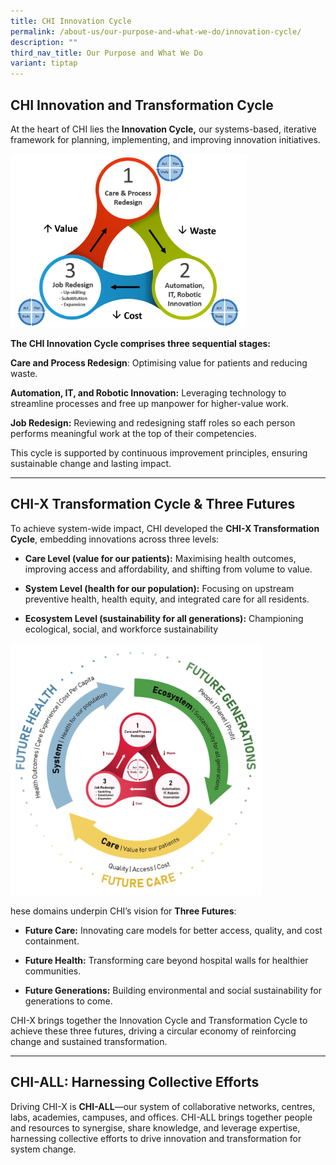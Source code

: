 ```yaml
---
title: CHI Innovation Cycle
permalink: /about-us/our-purpose-and-what-we-do/innovation-cycle/
description: ""
third_nav_title: Our Purpose and What We Do
variant: tiptap
---
```

<h2>CHI Innovation and Transformation Cycle</h2>
<p>At the heart of CHI lies the<strong> Innovation Cycle,</strong> our systems-based,
iterative framework for planning, implementing, and improving innovation
initiatives.</p>
<div class="isomer-image-wrapper">
<img style="width:378px;" height="auto" width="100%" alt="cycle" src="/images/au_system_innovation.png">
</div>
<p><strong>The CHI Innovation Cycle comprises three sequential stages:</strong>
</p>
<p><strong>Care and Process Redesign</strong>: Optimising value for patients
and reducing waste.</p>
<p><strong>Automation, IT, and Robotic Innovation:</strong> Leveraging technology
to streamline processes and free up manpower for higher-value work.</p>
<p><strong>Job Redesign:</strong> Reviewing and redesigning staff roles so
each person performs meaningful work at the top of their competencies.</p>
<p>This cycle is supported by continuous improvement principles, ensuring
sustainable change and lasting impact.</p>
<hr>
<h2>CHI-X Transformation Cycle &amp; Three Futures</h2>
<p>To achieve system-wide impact, CHI developed the <strong>CHI-X Transformation Cycle</strong>,
embedding innovations across three levels:</p>
<ul data-tight="true" class="tight">
<li>
<p><strong>Care Level (value for our patients):</strong> Maximising health
outcomes, improving access and affordability, and shifting from volume
to value.</p>
</li>
<li>
<p><strong>System Level (health for our population):</strong> Focusing on
upstream preventive health, health equity, and integrated care for all
residents.</p>
</li>
<li>
<p><strong>Ecosystem Level (sustainability for all generations):</strong> Championing
ecological, social, and workforce sustainability</p>
</li>
</ul>
<div class="isomer-image-wrapper">
<img style="width: 80%;" height="auto" width="100%" alt="" src="/images/CHI_Transformation_Cycle.png">
</div>
<p></p>
<p>hese domains underpin CHI’s vision for <strong>Three Futures</strong>:</p>
<ul data-tight="true" class="tight">
<li>
<p><strong>Future Care:</strong> Innovating care models for better access,
quality, and cost containment.</p>
</li>
<li>
<p><strong>Future Health:</strong> Transforming care beyond hospital walls
for healthier communities.</p>
</li>
<li>
<p><strong>Future Generations:</strong> Building environmental and social
sustainability for generations to come.</p>
</li>
</ul>
<p>CHI-X brings together the Innovation Cycle and Transformation Cycle to
achieve these three futures, driving a circular economy of reinforcing
change and sustained transformation.</p>
<hr>
<h2>CHI-ALL: Harnessing Collective Efforts</h2>
<p>Driving CHI-X is <strong>CHI-ALL</strong>—our system of collaborative networks,
centres, labs, academies, campuses, and offices. CHI-ALL brings together
people and resources to synergise, share knowledge, and leverage expertise,
harnessing collective efforts to drive innovation and transformation for
system change.</p>
<p></p>
<p></p>